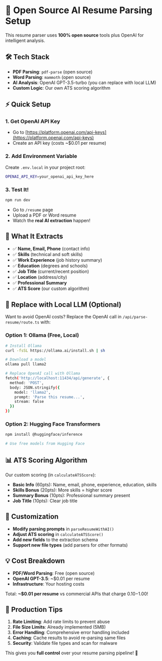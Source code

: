 # 🧠 Open Source AI Resume Parsing Setup

This resume parser uses **100% open source** tools plus OpenAI for intelligent analysis.

## 🛠️ Tech Stack

- **PDF Parsing**: `pdf-parse` (open source)
- **Word Parsing**: `mammoth` (open source) 
- **AI Analysis**: OpenAI GPT-3.5-turbo (you can replace with local LLM)
- **Custom Logic**: Our own ATS scoring algorithm

## ⚡ Quick Setup

### 1. Get OpenAI API Key
- Go to [https://platform.openai.com/api-keys](https://platform.openai.com/api-keys)
- Create an API key (costs ~$0.01 per resume)

### 2. Add Environment Variable
Create `.env.local` in your project root:
```bash
OPENAI_API_KEY=your_openai_api_key_here
```

### 3. Test It!
```bash
npm run dev
```
- Go to `/resume` page
- Upload a PDF or Word resume
- Watch the **real AI extraction** happen!

## 🎯 What It Extracts

- ✅ **Name, Email, Phone** (contact info)
- ✅ **Skills** (technical and soft skills)
- ✅ **Work Experience** (job history summary)
- ✅ **Education** (degrees and schools)
- ✅ **Job Title** (current/recent position)
- ✅ **Location** (address/city)
- ✅ **Professional Summary**
- ✅ **ATS Score** (our custom algorithm)

## 🔄 Replace with Local LLM (Optional)

Want to avoid OpenAI costs? Replace the OpenAI call in `/api/parse-resume/route.ts` with:

### Option 1: Ollama (Free, Local)
```bash
# Install Ollama
curl -fsSL https://ollama.ai/install.sh | sh

# Download a model
ollama pull llama2

# Replace OpenAI call with Ollama
fetch('http://localhost:11434/api/generate', {
  method: 'POST',
  body: JSON.stringify({
    model: 'llama2',
    prompt: 'Parse this resume...',
    stream: false
  })
})
```

### Option 2: Hugging Face Transformers
```bash
npm install @huggingface/inference

# Use free models from Hugging Face
```

## 📊 ATS Scoring Algorithm

Our custom scoring (in `calculateATSScore`):
- **Basic Info** (60pts): Name, email, phone, experience, education, skills
- **Skills Bonus** (20pts): More skills = higher score
- **Summary Bonus** (10pts): Professional summary present
- **Job Title** (10pts): Clear job title

## 🎨 Customization

- **Modify parsing prompts** in `parseResumeWithAI()`
- **Adjust ATS scoring** in `calculateATSScore()`
- **Add new fields** to the extraction schema
- **Support new file types** (add parsers for other formats)

## 💡 Cost Breakdown

- **PDF/Word Parsing**: Free (open source)
- **OpenAI GPT-3.5**: ~$0.01 per resume
- **Infrastructure**: Your hosting costs

Total: **~$0.01 per resume** vs commercial APIs that charge $0.10-$1.00!

## 🚀 Production Tips

1. **Rate Limiting**: Add rate limits to prevent abuse
2. **File Size Limits**: Already implemented (5MB)
3. **Error Handling**: Comprehensive error handling included
4. **Caching**: Cache results to avoid re-parsing same files
5. **Security**: Validate file types and scan for malware

This gives you **full control** over your resume parsing pipeline! 🎯 